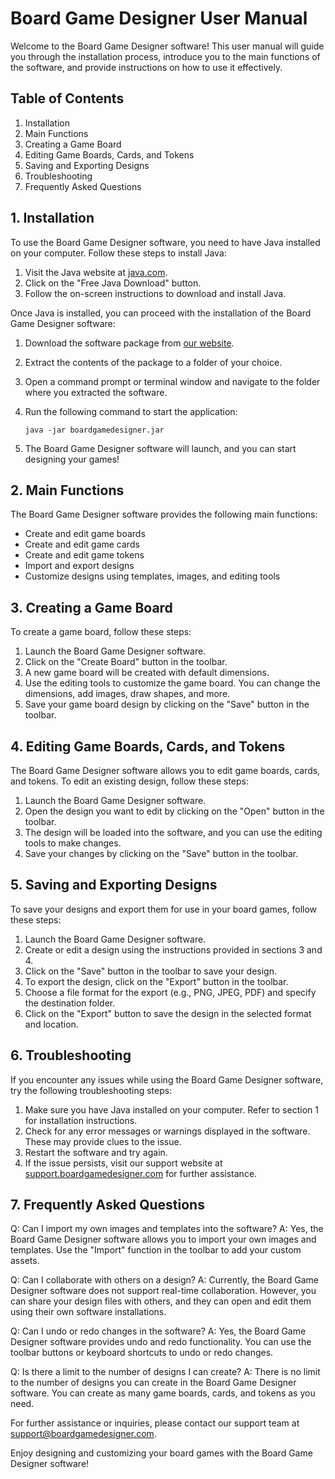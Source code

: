 # Board Game Designer User Manual

Welcome to the Board Game Designer software! This user manual will guide you through the installation process, introduce you to the main functions of the software, and provide instructions on how to use it effectively.

## Table of Contents
1. Installation
2. Main Functions
3. Creating a Game Board
4. Editing Game Boards, Cards, and Tokens
5. Saving and Exporting Designs
6. Troubleshooting
7. Frequently Asked Questions

## 1. Installation
To use the Board Game Designer software, you need to have Java installed on your computer. Follow these steps to install Java:

1. Visit the Java website at [java.com](https://www.java.com).
2. Click on the "Free Java Download" button.
3. Follow the on-screen instructions to download and install Java.

Once Java is installed, you can proceed with the installation of the Board Game Designer software:

1. Download the software package from [our website](https://www.boardgamedesigner.com).
2. Extract the contents of the package to a folder of your choice.
3. Open a command prompt or terminal window and navigate to the folder where you extracted the software.
4. Run the following command to start the application:

   ```
   java -jar boardgamedesigner.jar
   ```

5. The Board Game Designer software will launch, and you can start designing your games!

## 2. Main Functions
The Board Game Designer software provides the following main functions:

- Create and edit game boards
- Create and edit game cards
- Create and edit game tokens
- Import and export designs
- Customize designs using templates, images, and editing tools

## 3. Creating a Game Board
To create a game board, follow these steps:

1. Launch the Board Game Designer software.
2. Click on the "Create Board" button in the toolbar.
3. A new game board will be created with default dimensions.
4. Use the editing tools to customize the game board. You can change the dimensions, add images, draw shapes, and more.
5. Save your game board design by clicking on the "Save" button in the toolbar.

## 4. Editing Game Boards, Cards, and Tokens
The Board Game Designer software allows you to edit game boards, cards, and tokens. To edit an existing design, follow these steps:

1. Launch the Board Game Designer software.
2. Open the design you want to edit by clicking on the "Open" button in the toolbar.
3. The design will be loaded into the software, and you can use the editing tools to make changes.
4. Save your changes by clicking on the "Save" button in the toolbar.

## 5. Saving and Exporting Designs
To save your designs and export them for use in your board games, follow these steps:

1. Launch the Board Game Designer software.
2. Create or edit a design using the instructions provided in sections 3 and 4.
3. Click on the "Save" button in the toolbar to save your design.
4. To export the design, click on the "Export" button in the toolbar.
5. Choose a file format for the export (e.g., PNG, JPEG, PDF) and specify the destination folder.
6. Click on the "Export" button to save the design in the selected format and location.

## 6. Troubleshooting
If you encounter any issues while using the Board Game Designer software, try the following troubleshooting steps:

1. Make sure you have Java installed on your computer. Refer to section 1 for installation instructions.
2. Check for any error messages or warnings displayed in the software. These may provide clues to the issue.
3. Restart the software and try again.
4. If the issue persists, visit our support website at [support.boardgamedesigner.com](https://support.boardgamedesigner.com) for further assistance.

## 7. Frequently Asked Questions
Q: Can I import my own images and templates into the software?
A: Yes, the Board Game Designer software allows you to import your own images and templates. Use the "Import" function in the toolbar to add your custom assets.

Q: Can I collaborate with others on a design?
A: Currently, the Board Game Designer software does not support real-time collaboration. However, you can share your design files with others, and they can open and edit them using their own software installations.

Q: Can I undo or redo changes in the software?
A: Yes, the Board Game Designer software provides undo and redo functionality. You can use the toolbar buttons or keyboard shortcuts to undo or redo changes.

Q: Is there a limit to the number of designs I can create?
A: There is no limit to the number of designs you can create in the Board Game Designer software. You can create as many game boards, cards, and tokens as you need.

For further assistance or inquiries, please contact our support team at [support@boardgamedesigner.com](mailto:support@boardgamedesigner.com).

Enjoy designing and customizing your board games with the Board Game Designer software!